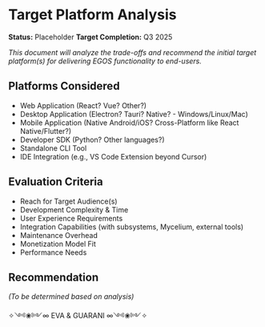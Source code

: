 # Target Platform Analysis

**Status:** Placeholder
**Target Completion:** Q3 2025

*This document will analyze the trade-offs and recommend the initial target platform(s) for delivering EGOS functionality to end-users.*

## Platforms Considered

*   Web Application (React? Vue? Other?)
*   Desktop Application (Electron? Tauri? Native? - Windows/Linux/Mac)
*   Mobile Application (Native Android/iOS? Cross-Platform like React Native/Flutter?)
*   Developer SDK (Python? Other languages?)
*   Standalone CLI Tool
*   IDE Integration (e.g., VS Code Extension beyond Cursor)

## Evaluation Criteria

*   Reach for Target Audience(s)
*   Development Complexity & Time
*   User Experience Requirements
*   Integration Capabilities (with subsystems, Mycelium, external tools)
*   Maintenance Overhead
*   Monetization Model Fit
*   Performance Needs

## Recommendation

*(To be determined based on analysis)*

✧༺❀༻∞ EVA & GUARANI ∞༺❀༻✧
